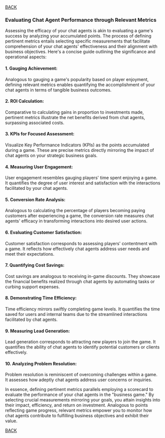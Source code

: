 [BACK](main.md)

### Evaluating Chat Agent Performance through Relevant Metrics

Assessing the efficacy of your chat agents is akin to evaluating a game's success by analyzing your accumulated points. The process of defining pertinent metrics entails selecting specific measurements that facilitate comprehension of your chat agents' effectiveness and their alignment with business objectives. Here's a concise guide outlining the significance and operational aspects:

#### 1. Gauging Achievement:

Analogous to gauging a game's popularity based on player enjoyment, defining relevant metrics enables quantifying the accomplishment of your chat agents in terms of tangible business outcomes.

#### 2. ROI Calculation:

Comparative to calculating gains in proportion to investments made, pertinent metrics illustrate the net benefits derived from chat agents, surpassing associated costs.

#### 3. KPIs for Focused Assessment:

Visualize Key Performance Indicators (KPIs) as the points accumulated during a game. These are precise metrics directly mirroring the impact of chat agents on your strategic business goals.

#### 4. Measuring User Engagement:

User engagement resembles gauging players' time spent enjoying a game. It quantifies the degree of user interest and satisfaction with the interactions facilitated by your chat agents.

#### 5. Conversion Rate Analysis:

Analogous to calculating the percentage of players becoming paying customers after experiencing a game, the conversion rate measures chat agents' efficacy in transforming interactions into desired user actions.

#### 6. Evaluating Customer Satisfaction:

Customer satisfaction corresponds to assessing players' contentment with a game. It reflects how effectively chat agents address user needs and meet their expectations.

#### 7. Quantifying Cost Savings:

Cost savings are analogous to receiving in-game discounts. They showcase the financial benefits realized through chat agents by automating tasks or curbing support expenses.

#### 8. Demonstrating Time Efficiency:

Time efficiency mirrors swiftly completing game levels. It quantifies the time saved for users and internal teams due to the streamlined interactions facilitated by chat agents.

#### 9. Measuring Lead Generation:

Lead generation corresponds to attracting new players to join the game. It quantifies the ability of chat agents to identify potential customers or clients effectively.

#### 10. Analyzing Problem Resolution:

Problem resolution is reminiscent of overcoming challenges within a game. It assesses how adeptly chat agents address user concerns or inquiries.

In essence, defining pertinent metrics parallels employing a scorecard to evaluate the performance of your chat agents in the "business game." By selecting crucial measurements mirroring your goals, you attain insights into their impact, efficiency, and return on investment. Analogous to points reflecting game progress, relevant metrics empower you to monitor how chat agents contribute to fulfilling business objectives and exhibit their value.

[BACK](main.md)